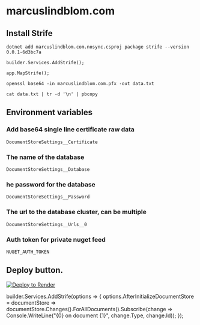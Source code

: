 # marcuslindblom.com

## Install Strife

`dotnet add marcuslindblom.com.nosync.csproj package strife --version 0.0.1-6d3bc7a`

`builder.Services.AddStrife();`

`app.MapStrife();`

`openssl base64 -in marcuslindblom.com.pfx -out data.txt`

`cat data.txt | tr -d '\n' | pbcopy`

## Environment variables

### Add base64 single line certificate raw data

`DocumentStoreSettings__Certificate`

### The name of the database

`DocumentStoreSettings__Database`

### he password for the database

`DocumentStoreSettings__Password`

### The url to the database cluster, can be multiple

`DocumentStoreSettings__Urls__0`

### Auth token for private nuget feed

`NUGET_AUTH_TOKEN`

## Deploy button.

[![Deploy to Render](https://render.com/images/deploy-to-render-button.svg)](https://render.com/deploy?repo=https://github.com/marcuslindblom/marcuslindblom.com)

builder.Services.AddStrife(options =>
{
options.AfterInitializeDocumentStore = documentStore =>
documentStore.Changes().ForAllDocuments().Subscribe(change => Console.WriteLine("{0} on document {1}", change.Type, change.Id));
});
